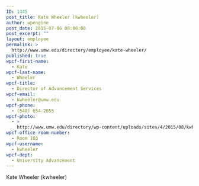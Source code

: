 ```yaml
---
ID: 1445
post_title: Kate Wheeler (kwheeler)
author: wpengine
post_date: 2015-07-06 08:00:00
post_excerpt: ""
layout: employee
permalink: >
  http://www.umw.edu/directory/employee/kate-wheeler/
published: true
wpcf-first-name:
  - Kate
wpcf-last-name:
  - Wheeler
wpcf-title:
  - Director of Advancement Services
wpcf-email:
  - kwheeler@umw.edu
wpcf-phone:
  - (540) 654-2055
wpcf-photo:
  - >
    http://www.umw.edu/directory/wp-content/uploads/sites/4/2015/08/kwheeler.gif
wpcf-office-room-number:
  - Room 103
wpcf-username:
  - kwheeler
wpcf-dept:
  - University Advancement
---
```

Kate Wheeler (kwheeler)